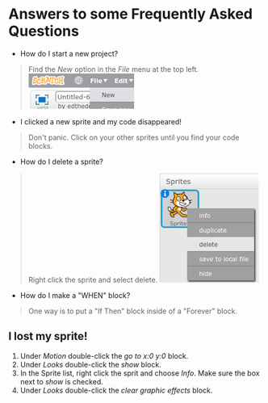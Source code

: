 # Answers to some Frequently Asked Questions
- How do I start a new project?
> Find the *New* option in the *File* menu at the top left. ![NewProject](img/fileNew.png)
- I clicked a new sprite and my code disappeared!
> Don't panic. Click on your other sprites until you find your code blocks. 
- How do I delete a sprite?
> Right click the sprite and select delete. ![Delete a sprite](img/deleteASprite.png)
- How do I make a "WHEN" block?
> One way is to put a "If Then" block inside of a "Forever" block.


## I lost my sprite!

1. Under *Motion* double-click the *go to x:0 y:0* block.
1. Under *Looks* double-click the *show* block.
1. In the Sprite list, right click the sprit and choose *Info*. Make sure the box next to *show* is checked.
1. Under *Looks* double-click the *clear graphic effects* block.

